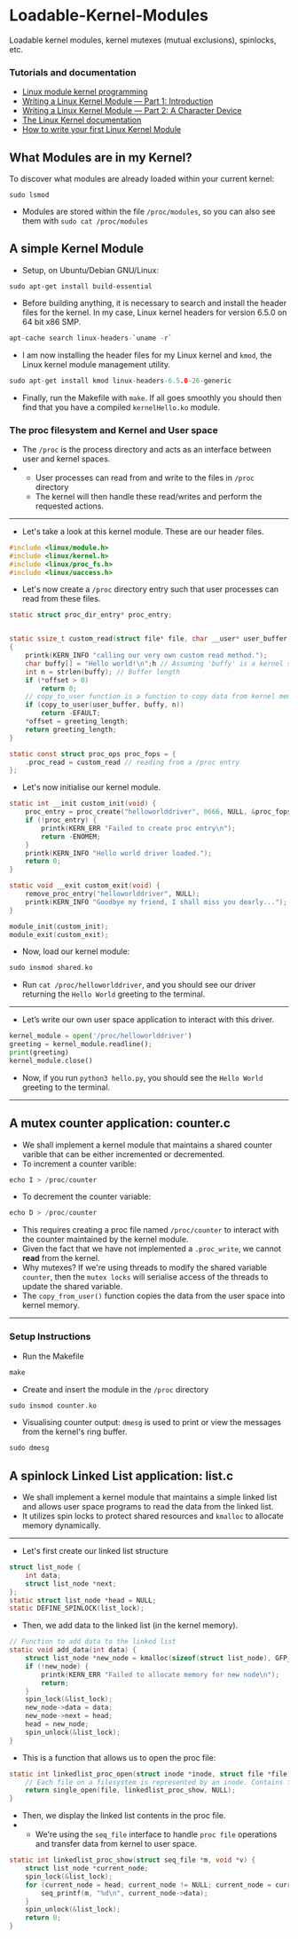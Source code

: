 # Loadable-Kernel-Modules   
Loadable kernel modules, kernel mutexes (mutual exclusions), spinlocks, etc.

### Tutorials and documentation

- [Linux module kernel programming](https://sysprog21.github.io/lkmpg/)
- [Writing a Linux Kernel Module — Part 1: Introduction](http://derekmolloy.ie/writing-a-linux-kernel-module-part-1-introduction/)
- [Writing a Linux Kernel Module — Part 2: A Character Device](http://derekmolloy.ie/writing-a-linux-kernel-module-part-2-a-character-device/)
- [The Linux Kernel documentation](https://www.kernel.org/doc/html/latest/)
- [How to write your first Linux Kernel Module](https://medium.com/dvt-engineering/how-to-write-your-first-linux-kernel-module-cf284408beeb)

## What Modules are in my Kernel?

To discover what modules are already loaded within your current kernel:
```
sudo lsmod
```
- Modules are stored within the file ```/proc/modules```, so you can also see them with
```sudo cat /proc/modules```

## A simple Kernel Module

- Setup, on Ubuntu/Debian GNU/Linux:
```
sudo apt-get install build-essential
```
- Before building anything, it is necessary to search and install the header files for the kernel. In my case, Linux kernel headers for version 6.5.0 on 64 bit x86 SMP.
```c
apt-cache search linux-headers-`uname -r`
```
- I am now installing the header files for my Linux kernel and ```kmod```, the Linux kernel module management utility.
```c
sudo apt-get install kmod linux-headers-6.5.0-26-generic
```
- Finally, run the Makefile with ```make```. If all goes smoothly you should then find that you have a compiled ```kernelHello.ko``` module.

### The proc filesystem and Kernel and User space
- The ```/proc``` is the process directory and acts as an interface between user and kernel spaces.
- - User processes can read from and write to the files in ```/proc``` directory
  - The kernel will then handle these read/writes and perform the requested actions.
---
- Let's take a look at this kernel module. These are our header files.
```c
#include <linux/module.h>
#include <linux/kernel.h>
#include <linux/proc_fs.h>
#include <linux/uaccess.h>
```
- Let's now create a ```/proc``` directory entry such that user processes can read from these files.

```c
static struct proc_dir_entry* proc_entry;


static ssize_t custom_read(struct file* file, char __user* user_buffer, size_t count, loff_t* offset)
{
    printk(KERN_INFO "calling our very own custom read method.");
    char buffy[] = "Hello world!\n";h // Assuming 'buffy' is a kernel space buffer containing data.
    int n = strlen(buffy); // Buffer length
    if (*offset > 0)
        return 0;
    // copy_to_user function is a function to copy data from kernel memory (buffy) to user space (user_buffer)
    if (copy_to_user(user_buffer, buffy, n))
        return -EFAULT;
    *offset = greeting_length;
    return greeting_length;
}

static const struct proc_ops proc_fops = {
    .proc_read = custom_read // reading from a /proc entry
};
```
- Let's now initialise our kernel module.
```c
static int __init custom_init(void) {
    proc_entry = proc_create("helloworlddriver", 0666, NULL, &proc_fops);
    if (!proc_entry) {
        printk(KERN_ERR "Failed to create proc entry\n");
        return -ENOMEM;
    }
    printk(KERN_INFO "Hello world driver loaded.");
    return 0;
}

static void __exit custom_exit(void) {
    remove_proc_entry("helloworlddriver", NULL);
    printk(KERN_INFO "Goodbye my friend, I shall miss you dearly...");
}

module_init(custom_init);
module_exit(custom_exit);
```
- Now, load our kernel module:
```c
sudo insmod shared.ko
```
- Run ```cat /proc/helloworlddriver```, and you should see our driver returning the ```Hello World``` greeting to the terminal.
---
- Let’s write our own user space application to interact with this driver.
```python
kernel_module = open('/proc/helloworlddriver')
greeting = kernel_module.readline();
print(greeting)
kernel_module.close()
```
-  Now, if you run ```python3 hello.py```, you should see the ```Hello World``` greeting to the terminal.
---
## A mutex counter application: counter.c

- We shall implement a kernel module that maintains a shared counter varible that can be either incremented or decremented.
- To increment a counter varible:
```c
echo I > /proc/counter
```
- To decrement the counter variable:
```c
echo D > /proc/counter
```
-   This requires creating a proc file named ```/proc/counter``` to interact with the counter maintained by the kernel module.
-   Given the fact that we have not implemented a ```.proc_write```, we cannot **read** from the kernel.
- Why mutexes? If we're using threads to modify the shared variable ```counter```, then the ```mutex locks``` will serialise access of the threads to update the shared variable.
- The ```copy_from_user()``` function copies the data from the user space into kernel memory.

---
### Setup Instructions 

- Run the Makefile
```c
make
```
- Create and insert the module in the ```/proc``` directory
```c
sudo insmod counter.ko
```
- Visualising counter output: ```dmesg``` is used to print or view the messages from the kernel's ring buffer.
```c
sudo dmesg
```
## A spinlock Linked List application: list.c

- We shall implement a kernel module that maintains a simple linked list and allows user space programs to read the data from the linked list.
- It utilizes spin locks to protect shared resources and ```kmalloc``` to allocate memory dynamically.
---
- Let's first create our linked list structure
```c
struct list_node {
    int data;
    struct list_node *next;
};
static struct list_node *head = NULL;
static DEFINE_SPINLOCK(list_lock);
```
- Then, we add data to the linked list (in the kernel memory).
```c
// Function to add data to the linked list
static void add_data(int data) {
    struct list_node *new_node = kmalloc(sizeof(struct list_node), GFP_KERNEL);
    if (!new_node) {
        printk(KERN_ERR "Failed to allocate memory for new node\n");
        return;
    }
    spin_lock(&list_lock);
    new_node->data = data;
    new_node->next = head;
    head = new_node;
    spin_unlock(&list_lock);
}
```
- This is a function that allows us to open the proc file:
```c
static int linkedlist_proc_open(struct inode *inode, struct file *file) {
    // Each file on a filesystem is represented by an inode. Contains file permissions, file sizes, etc.
    return single_open(file, linkedlist_proc_show, NULL);
}
```
- Then, we display the linked list contents in the proc file.
- - We're using the ```seq_file``` interface to handle ```proc file``` operations and transfer data from kernel to user space.
```c
static int linkedlist_proc_show(struct seq_file *m, void *v) {
    struct list_node *current_node;
    spin_lock(&list_lock);
    for (current_node = head; current_node != NULL; current_node = current_node->next) {
        seq_printf(m, "%d\n", current_node->data);
    }
    spin_unlock(&list_lock);
    return 0;
}
```
